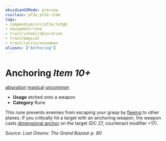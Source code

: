 ```yaml
---
obsidianUIMode: preview
cssclass: pf2e,pf2e-item
tags:
- compendium/src/pf2e/lotgb
- equipment/rune
- trait/school/abjuration
- trait/magical
- trait/rarity/uncommon
aliases: ["Anchoring"]
---
```

# Anchoring *Item 10+*  
[abjuration](abjuration.md)  [magical](magical.md)  [uncommon](uncommon.md)  

- **Usage** etched onto a weapon
- **Category** Rune

This rune prevents enemies from escaping your grasp by [fleeing](conditions.md#Fleeing) to other planes. If you critically hit a target with an anchoring weapon, the weapon casts [dimensional anchor](../../spells/dimensional-anchor.md) on the target (DC 27, counteract modifier +17).

*Source: Lost Omens: The Grand Bazaar p. 80*